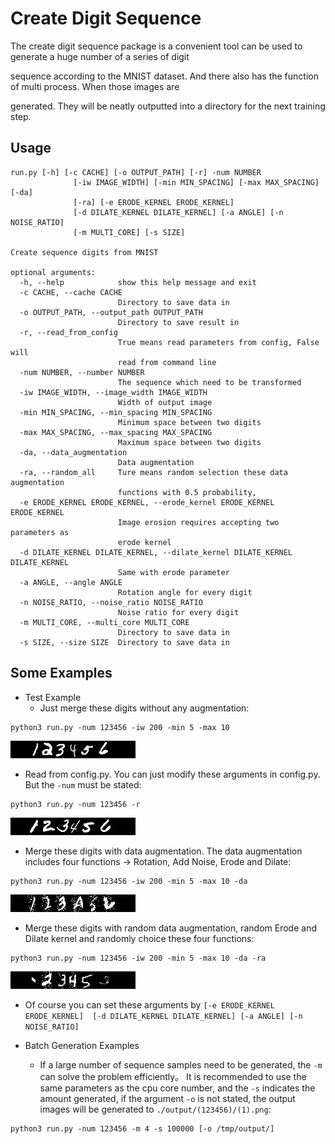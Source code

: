 # **Create Digit Sequence**

The create digit sequence package is a convenient tool can be used to generate a huge number of a series of digit 

sequence according to the MNIST dataset. And there also has the function of multi process. When those images are 

generated. They will be neatly outputted into a directory for the next training step.


## **Usage**
```
run.py [-h] [-c CACHE] [-o OUTPUT_PATH] [-r] -num NUMBER
              [-iw IMAGE_WIDTH] [-min MIN_SPACING] [-max MAX_SPACING] [-da]
              [-ra] [-e ERODE_KERNEL ERODE_KERNEL]
              [-d DILATE_KERNEL DILATE_KERNEL] [-a ANGLE] [-n NOISE_RATIO]
              [-m MULTI_CORE] [-s SIZE]

Create sequence digits from MNIST

optional arguments:
  -h, --help            show this help message and exit
  -c CACHE, --cache CACHE
                        Directory to save data in
  -o OUTPUT_PATH, --output_path OUTPUT_PATH
                        Directory to save result in
  -r, --read_from_config
                        True means read parameters from config, False will
                        read from command line
  -num NUMBER, --number NUMBER
                        The sequence which need to be transformed
  -iw IMAGE_WIDTH, --image_width IMAGE_WIDTH
                        Width of output image
  -min MIN_SPACING, --min_spacing MIN_SPACING
                        Minimum space between two digits
  -max MAX_SPACING, --max_spacing MAX_SPACING
                        Maximum space between two digits
  -da, --data_augmentation
                        Data augmentation
  -ra, --random_all     Ture means random selection these data augmentation
                        functions with 0.5 probability,
  -e ERODE_KERNEL ERODE_KERNEL, --erode_kernel ERODE_KERNEL ERODE_KERNEL
                        Image erosion requires accepting two parameters as
                        erode kernel
  -d DILATE_KERNEL DILATE_KERNEL, --dilate_kernel DILATE_KERNEL DILATE_KERNEL
                        Same with erode parameter
  -a ANGLE, --angle ANGLE
                        Rotation angle for every digit
  -n NOISE_RATIO, --noise_ratio NOISE_RATIO
                        Noise ratio for every digit
  -m MULTI_CORE, --multi_core MULTI_CORE
                        Directory to save data in
  -s SIZE, --size SIZE  Directory to save data in
```  

## **Some Examples**

- Test Example
   - Just merge these digits without any augmentation:
```
python3 run.py -num 123456 -iw 200 -min 5 -max 10
```
![example1](./example/123456/1.jpg)
   - Read from config.py. You can just modify these arguments in config.py. But the `-num` must be stated:
```
python3 run.py -num 123456 -r
```
![example2](./example/123456/2.jpg)
   - Merge these digits with data augmentation. The data augmentation includes four functions -\>
    Rotation, Add Noise, Erode and Dilate:
```
python3 run.py -num 123456 -iw 200 -min 5 -max 10 -da
```
![example3](./example/123456/3.jpg)
   - Merge these digits with random data augmentation, random Erode and Dilate kernel and randomly
    choice these four functions:
```
python3 run.py -num 123456 -iw 200 -min 5 -max 10 -da -ra
```
![example4](./example/123456/4.jpg)
   - Of course you can set these arguments by `[-e ERODE_KERNEL ERODE_KERNEL] 
   [-d DILATE_KERNEL DILATE_KERNEL] [-a ANGLE] [-n NOISE_RATIO]`
   
- Batch Generation Examples
   - If a large number of sequence samples need to be generated, the `-m` can solve the problem efficiently。
   It is recommended to use the same parameters as the cpu core number, and the `-s` indicates the amount generated,
   if the argument `-o` is not stated, the output images will be generated to `./output/(123456)/(1).png`:
```
python3 run.py -num 123456 -m 4 -s 100000 [-o /tmp/output/]
```
